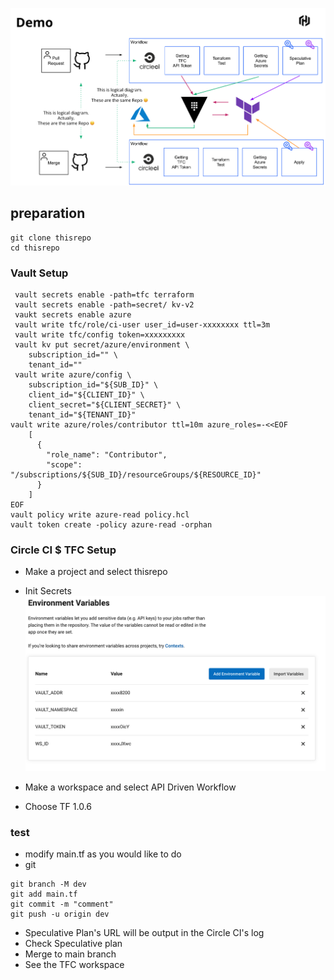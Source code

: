 ![](pic.png)

## preparation

```shell
git clone thisrepo
cd thisrepo
```

### Vault Setup
```
 vault secrets enable -path=tfc terraform
 vault secrets enable -path=secret/ kv-v2
 vaukt secrets enable azure
 vault write tfc/role/ci-user user_id=user-xxxxxxxx ttl=3m
 vault write tfc/config token=xxxxxxxxx
 vault kv put secret/azure/environment \
    subscription_id="" \
    tenant_id=""
 vault write azure/config \
    subscription_id="${SUB_ID}" \
    client_id="${CLIENT_ID}" \
    client_secret="${CLIENT_SECRET}" \
    tenant_id="${TENANT_ID}"
vault write azure/roles/contributor ttl=10m azure_roles=-<<EOF
    [
      {
        "role_name": "Contributor",
        "scope": "/subscriptions/${SUB_ID}/resourceGroups/${RESOURCE_ID}"
      }
    ]
EOF
vault policy write azure-read policy.hcl
vault token create -policy azure-read -orphan
```

### Circle CI $ TFC Setup
* Make a project and select thisrepo
* Init Secrets
![](pic2.png)

* Make a workspace and select API Driven Workflow
* Choose TF 1.0.6

### test
* modify main.tf as you would like to do
* git
```shell
git branch -M dev
git add main.tf
git commit -m "comment"
git push -u origin dev 
```

* Speculative Plan's URL will be output in the Circle CI's log
* Check Speculative plan
* Merge to main branch
* See the TFC workspace
